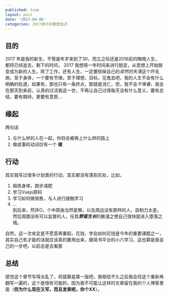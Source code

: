 ```yaml
---
published: true
layout: post
date: '2017-04-06'
categories: 2017用行动重塑自己
---
```


## 目的

2017 年是我的新生，不管是年岁来到了30，而立之际还是2016前的晦暗人生，都将已经逝去，剩下的时间，
2017 我想用一年时间来进行脱变，从思想上开始脱变成为新的人生，除了工作，还有人生，一定要除掉自己的*突然的失落*这个坏毛病，至于身体，一个要有节律。至于理想，目标，见鬼去吧，我的人生不会有什么明确的轨道，如果有，那也只有一条终点，那就是消亡，但，我不会*干等着*，我会在那天到来前，认真的过活我这一世，不再让自己过得每天没有什么意义，要有总结，要有期待，更要有意思...

## 缘起

两句话  

1. 与什么样的人在一起，你将会被再上什么样的路上
2. 做成事的动词仅有一个 **做** 

## 行动  

其实我写过很多计划类的行动，其实都没有落到实处，比如，  
1. 锻炼身体，跑步减肥  
1. 学习Vuejs原码  
1. 学习如何做销售，与人进行接触学习
1. ...  
到后来，然并O，个中原由当然是懒，以及周边没有那样的人，自制力太差，然后周围没有可以监督的人，任其***野蛮生长***的散漫之使自己很快就进入堕落之境。

自然，这一次肯定是不愿意再重蹈，花钱，学会如何花钱是今年的重要课题之一，其实自己有才能的话就应该真的要用出来，跟简书平台的小六学习，这也算是我自己的一步吧，以前总是去看那  

## 总结
感觉这个章节写得太乱了，将就算是第一版吧，我相信不久之后我会将这个重新再翻写一遍的，这个是很有可能的，因为我不可能让这样的文章留在我的个人博客里面（**但为什么现在又写，而且发表呢，你个XX**）。

 
